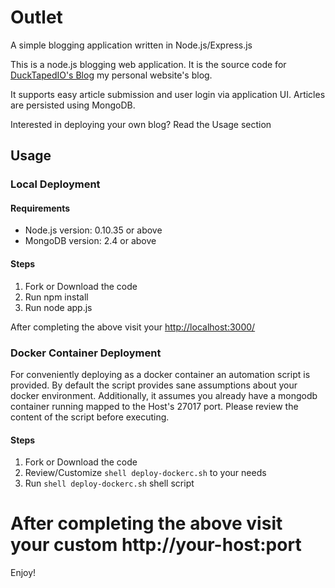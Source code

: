 # Outlet
A simple blogging application written in Node.js/Express.js

This is a node.js  blogging web application. It is the source code for [DuckTapedIO's Blog](http://blog.ducktaped.io) 
my personal website's blog.

It supports easy article submission and user login via application UI. Articles are persisted using MongoDB.  

Interested in deploying your own blog?
Read the Usage section

## Usage

### Local Deployment

#### Requirements
  - Node.js version: 0.10.35 or above
  - MongoDB version: 2.4 or above

#### Steps
  1. Fork or Download the code
  2. Run npm install
  3. Run node app.js

  After completing the above visit your [http://localhost:3000/](http://localhost:3000/)
  
### Docker Container Deployment
For conveniently deploying as a docker container an automation script is provided. By default
the script provides sane assumptions about your docker environment. Additionally, it assumes you already have a mongodb container 
running mapped to the Host's 27017 port. Please review the content of the script before executing.

#### Steps
  1. Fork or Download the code 
  2. Review/Customize ```shell deploy-dockerc.sh``` to your needs  
  3. Run ```shell deploy-dockerc.sh``` shell script
  
  After completing the above visit your custom http://your-host:port
===
Enjoy!

